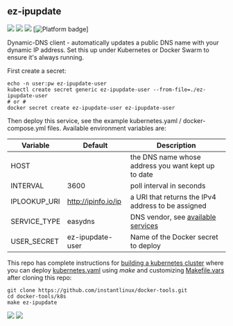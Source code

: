 ## ez-ipupdate
[![](https://images.microbadger.com/badges/version/instantlinux/ez-ipupdate.svg)](https://microbadger.com/images/instantlinux/ez-ipupdate "Version badge") [![](https://images.microbadger.com/badges/image/instantlinux/ez-ipupdate.svg)](https://microbadger.com/images/instantlinux/ez-ipupdate "Image badge") [![](https://images.microbadger.com/badges/commit/instantlinux/ez-ipupdate.svg)](https://microbadger.com/images/instantlinux/ez-ipupdate "Commit badge") [![](https://img.shields.io/badge/platform-amd64%20arm64%20arm%2Fv6%20arm%2Fv7-blue "Platform badge")]

Dynamic-DNS client - automatically updates a public DNS name with your dynamic IP address. Set this up under Kubernetes or Docker Swarm to ensure it's always running.

First create a secret:

    echo -n user:pw ez-ipupdate-user
    kubectl create secret generic ez-ipupdate-user --from-file=./ez-ipupdate-user
    # or #
    docker secret create ez-ipupdate-user ez-ipupdate-user

Then deploy this service, see the example kubernetes.yaml / docker-compose.yml files. Available environment variables are:

| Variable | Default | Description |
| -------- |-------- | ----------- |
| HOST | | the DNS name whose address you want kept up to date |
| INTERVAL | 3600 | poll interval in seconds |
| IPLOOKUP_URI | http://ipinfo.io/ip | a URI that returns the IPv4 address to be assigned |
| SERVICE_TYPE | easydns | DNS vendor, see [available services](http://leaf.sourceforge.net/doc/bucu-ezipupd.html) |
| USER_SECRET | ez-ipupdate-user |Name of the Docker secret to deploy |

This repo has complete instructions for
[building a kubernetes cluster](https://github.com/instantlinux/docker-tools/blob/master/k8s/README.md) where you can deploy [kubernetes.yaml](https://github.com/instantlinux/docker-tools/blob/master/images/ez-ipupdate/kubernetes.yaml) using _make_ and customizing [Makefile.vars](https://github.com/instantlinux/docker-tools/blob/master/k8s/Makefile.vars) after cloning this repo:
~~~
git clone https://github.com/instantlinux/docker-tools.git
cd docker-tools/k8s
make ez-ipupdate
~~~

[![](https://images.microbadger.com/badges/license/instantlinux/ez-ipupdate.svg)](https://microbadger.com/images/instantlinux/ez-ipupdate "License badge") [![](https://img.shields.io/badge/code-sourceforge%2Fez_ipupdate-blue.svg)](https://sourceforge.net/projects/ez-ipupdate/ "Code repo")
